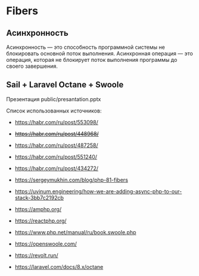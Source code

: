 # Fibers

## Асинхронность
Асинхронность — это способность программной системы не блокировать основной поток выполнения.
Асинхронная операция — это операция, которая не блокирует поток выполнения программы до своего завершения.

## Sail + Laravel Octane + Swoole

Презентация public/presantation.pptx


Список использованных источников:

* https://habr.com/ru/post/553098/
* ~~https://habr.com/ru/post/448968/~~
* https://habr.com/ru/post/487258/
* https://habr.com/ru/post/551240/
* https://habr.com/ru/post/434272/
* https://sergeymukhin.com/blog/php-81-fibers
* https://uvinum.engineering/how-we-are-adding-async-php-to-our-stack-3bb7c2192cb

* https://amphp.org/
* https://reactphp.org/
* https://www.php.net/manual/ru/book.swoole.php
* https://openswoole.com/
* https://revolt.run/
* https://laravel.com/docs/8.x/octane
